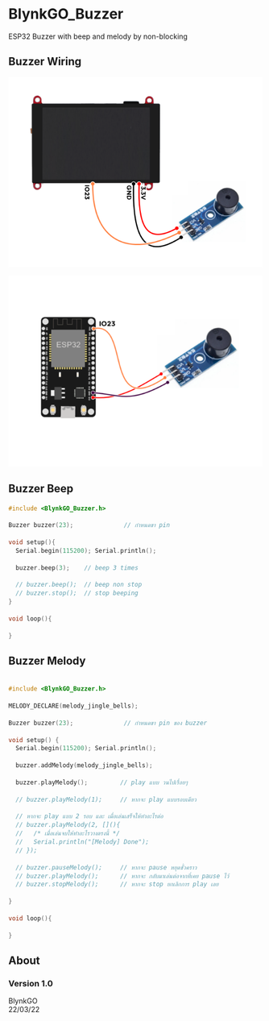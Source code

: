 # BlynkGO_Buzzer
 ESP32 Buzzer with beep and melody  by non-blocking

## Buzzer Wiring

<p align="center">
  <img src="images/BlynkGO_Board_buzzer_wiring.png" alt="image"/>
</p>  
<p align="center">
  <img src="images/ESP32_buzzer_wiring.png" alt="image"/>
</p>  


## Buzzer Beep

```cpp
#include <BlynkGO_Buzzer.h>

Buzzer buzzer(23);              // กำหนดขา pin

void setup(){
  Serial.begin(115200); Serial.println();
  
  buzzer.beep(3);    // beep 3 times

  // buzzer.beep();  // beep non stop
  // buzzer.stop();  // stop beeping
}

void loop(){
  
}
```

## Buzzer Melody

```cpp

#include <BlynkGO_Buzzer.h>

MELODY_DECLARE(melody_jingle_bells);

Buzzer buzzer(23);              // กำหนดขา pin ของ buzzer

void setup() {
  Serial.begin(115200); Serial.println();

  buzzer.addMelody(melody_jingle_bells);

  buzzer.playMelody();         // play แบบ วนไปเรื่อยๆ
  
  // buzzer.playMelody(1);     // หากจะ play แบบรอบเดียว

  // หากจะ play แบบ 2 รอบ และ เมื่อเล่นเสร็จให้ทำอะไรต่อ
  // buzzer.playMelody(2, [](){
  //   /* เมื่อเล่นจบให้ทำอะไรวางตรงนี้ */
  //   Serial.println("[Melody] Done");
  // });

  // buzzer.pauseMelody();     // หากจะ pause หยุดชั่วคราว
  // buzzer.playMelody();      // หากจะ กลับมาเล่นต่อจากที่เคย pause ไว้
  // buzzer.stopMelody();      // หากจะ stop ยกเลิกการ play เลย

}

void loop(){

}
```

## About 

### Version 1.0
BlynkGO  
22/03/22
